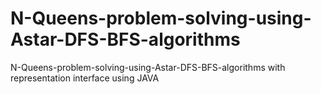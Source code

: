 # N-Queens-problem-solving-using-Astar-DFS-BFS-algorithms
N-Queens-problem-solving-using-Astar-DFS-BFS-algorithms with representation interface using JAVA 
